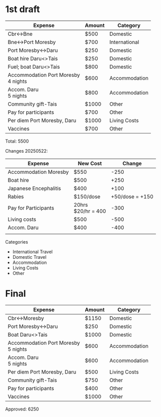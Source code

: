 # 1st draft

| Expense                                | Amount | Category      |
| -------------------------------------- | ------ | ------------- |
| Cbr<->Bne                              | $500   | Domestic      |
| Bne<->Port Moresby                     | $700   | International |
| Port Moresby<->Daru                    | $250   | Domestic      |
| Boat hire Daru<>Tais                   | $250   | Domestic      |
| Fuel; boat Daru<>Tais                  | $800   | Domestic      |
| Accommodation Port Moresby<br>4 nights | $600   | Accommodation |
| Accom. Daru <br>5 nights               | $800   | Accommodation |
| Community gift-Tais                    | $1000  | Other         |
| Pay for participants                   | $700   | Other         |
| Per diem Port Moresby, Daru            | $1000  | Living Costs  |
| Vaccines                               | $700   | Other         |

Total: 5500


Changes 20250522:

| Expense               | New Cost              | Change          |
| --------------------- | --------------------- | --------------- |
| Accommodation Moresby | $550                  | -250            |
| Boat hire             | $500                  | +250            |
| Japanese Encephalitis | $400                  | +100            |
| Rabies                | $150/dose             | +50/dose = +150 |
| Pay for Participants  | 20hrs<br>$20/hr = 400 | -300            |
| Living costs          | \$500                 | -500            |
| Accom. Daru           | $400                  | -400            |
|                       |                       |                 |
 

Categories
- International Travel
- Domestic Travel
- Accommodation
- Living Costs
- Other


# Final

| Expense                                | Amount | Category      |
| -------------------------------------- | ------ | ------------- |
| Cbr<->Moresby                          | $1150  | Domestic      |
| Port Moresby<->Daru                    | $250   | Domestic      |
| Boat  Daru<>Tais                       | $1000  | Domestic      |
| Accommodation Port Moresby<br>5 nights | $600   | Accommodation |
| Accom. Daru <br>5 nights               | $600   | Accommodation |
| Per diem Port Moresby, Daru            | $500   | Living Costs  |
| Community gift-Tais                    | $750   | Other         |
| Pay for participants                   | $400   | Other         |
| Vaccines                               | $1000  | Other         |
Approved: 6250